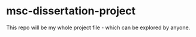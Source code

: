 # msc-dissertation-project
 This repo will be my whole project file - which can be explored by anyone.
